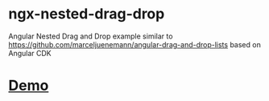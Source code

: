 # ngx-nested-drag-drop
Angular Nested Drag and Drop example similar to https://github.com/marceljuenemann/angular-drag-and-drop-lists based on Angular CDK

# [Demo](https://karthicksundararajan.github.io/ngx-nested-drag-drop/)


